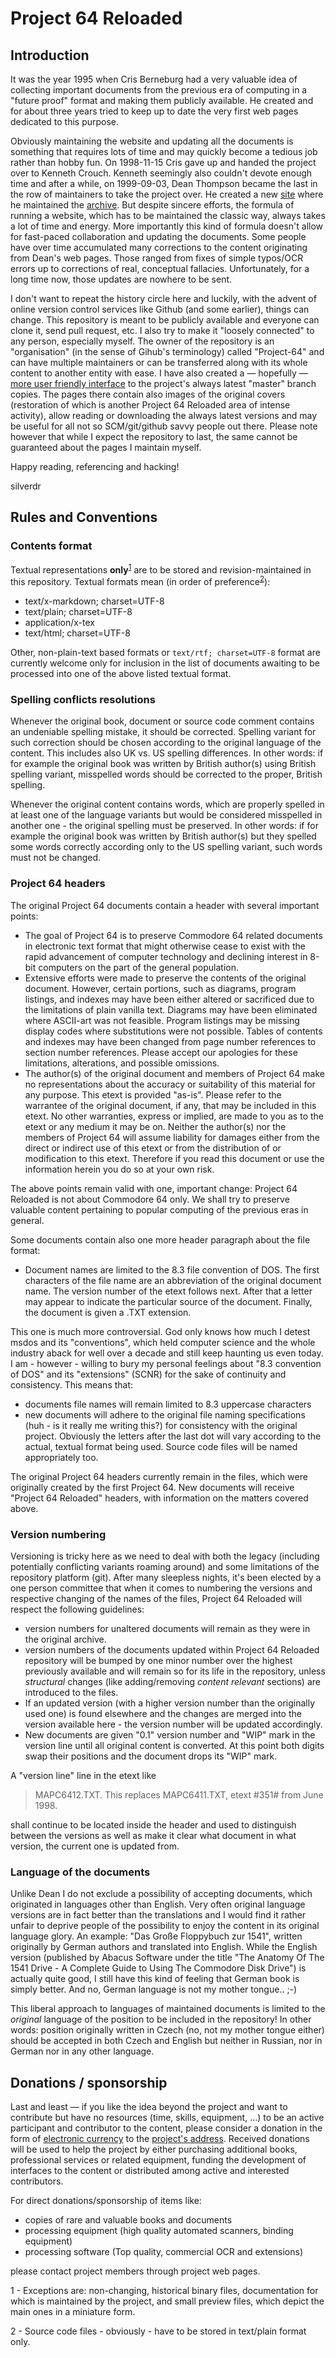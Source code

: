 # Project 64 Reloaded

## Introduction

It was the year 1995 when Cris Berneburg had a very valuable idea of collecting important documents from the previous era of computing in a "future proof" format and making them publicly available. He created and for about three years tried to keep up to date the very first web pages dedicated to this purpose.

Obviously maintaining the website and updating all the documents is something that requires lots of time and may quickly become a tedious job rather than hobby fun. On 1998-11-15 Cris gave up and handed the project over to Kenneth Crouch. Kenneth seemingly also couldn't devote enough time and after a while, on 1999-09-03, Dean Thompson became the last in the row of maintainers to take the project over. He created a new [site](http://project64.c64.org/) where he maintained the [archive](http://project64.c64.org/archive.htm). But despite sincere efforts, the formula of running a website, which has to be maintained the classic way, always takes a lot of time and energy. More importantly this kind of formula doesn't allow for fast-paced collaboration and updating the documents. Some people have over time accumulated many corrections to the content originating from Dean's web pages. Those ranged from fixes of simple typos/OCR errors up to corrections of real, conceptual fallacies. Unfortunately, for a long time now, those updates are nowhere to be sent.

I don't want to repeat the history circle here and luckily, with the advent of online version control services like Github (and some earlier), things can change. This repository is meant to be publicly available and everyone can clone it, send pull request, etc. I also try to make it "loosely connected" to any person, especially myself. The owner of the repository is an "organisation" (in the sense of Gihub's terminology) called "Project-64" and can have multiple maintainers or can be transferred along with its whole content to another entity with ease. I have also created a — hopefully — [more user friendly interface](http://e4aws.silverdr.com/project64/) to the project's always latest "master" branch copies. The pages there contain also images of the original covers (restoration of which is another Project 64 Reloaded area of intense activity), allow reading or downloading the always latest versions and may be useful for all not so SCM/git/github savvy people out there. Please note however that while I expect the repository to last, the same cannot be guaranteed about the pages I maintain myself.

Happy reading, referencing and hacking!

silverdr


## Rules and Conventions

### Contents format

Textual representations **only**<sup>[1](#fn1)</sup> are to be stored and revision-maintained in this repository. Textual formats mean (in order of preference<sup>[2](#fn2)</sup>):

* text/x-markdown; charset=UTF-8
* text/plain; charset=UTF-8
* application/x-tex
* text/html; charset=UTF-8


Other, non-plain-text based formats or `text/rtf; charset=UTF-8` format are currently welcome only for inclusion in the list of documents awaiting to be processed into one of the above listed textual format.


### Spelling conflicts resolutions

Whenever the original book, document or source code comment contains an undeniable spelling mistake, it should be corrected. Spelling variant for such correction should be chosen according to the original language of the content. This includes also UK vs. US spelling differences. In other words: if for example the original book was written by British author(s) using British spelling variant, misspelled words should be corrected to the proper, British spelling.

Whenever the original content contains words, which are properly spelled in at least one of the language variants but would be considered misspelled in another one - the original spelling must be preserved. In other words: if for example the original book was written by British author(s) but they spelled some words correctly according only to the US spelling variant, such words must not be changed.


### Project 64 headers

The original Project 64 documents contain a header with several important points:

* The goal of Project 64 is to preserve Commodore 64 related documents in electronic text format that might otherwise cease to exist with the rapid advancement of computer technology and declining interest in 8-bit computers on the part of the general population.
* Extensive efforts were made to preserve the contents of the original document.  However, certain portions, such as diagrams, program listings, and indexes may have been either altered or sacrificed due to the limitations of plain vanilla text.  Diagrams may have been eliminated where ASCII-art was not feasible.  Program listings may be missing display codes where substitutions were not possible.  Tables of contents and indexes may have been changed from page number references to section number references. Please accept our apologies for these limitations, alterations, and possible omissions.
* The author(s) of the original document and members of Project 64 make no representations about the accuracy or suitability of this material for any purpose. This etext is provided "as-is". Please refer to the warrantee of the original document, if any, that may be included in this etext. No other warranties, express or implied, are made to you as to the etext or any medium it may be on. Neither the author(s) nor the members of Project 64 will assume liability for damages either from the direct or indirect use of this etext or from the distribution of or modification to this etext. Therefore if you read this document or use the information herein you do so at your own risk.

The above points remain valid with one, important change: Project 64 Reloaded is not about Commodore 64 only. We shall try to preserve valuable content pertaining to popular computing of the previous eras in general.

Some documents contain also one more header paragraph about the file format:

* Document names are limited to the 8.3 file convention of DOS. The first characters of the file name are an abbreviation of the original document name. The version number of the etext follows next. After that a letter may appear to indicate the particular source of the document. Finally, the document is given a .TXT extension.

This one is much more controversial.  God only knows how much I detest msdos and its "conventions",  which held computer science and the whole industry aback for well over a decade and still keep haunting us even today. I am - however - willing to bury my personal feelings about "8.3 convention of DOS" and its "extensions" (SCNR) for the sake of continuity and consistency. This means that:

* documents file names will remain limited to 8.3 uppercase characters
* new documents will adhere to the original file naming specifications (huh - is it really me writing this?) for consistency with the original project. Obviously the letters after the last dot will vary according to the actual, textual format being used. Source code files will be named appropriately too.

The original Project 64 headers currently remain in the files, which were originally created by the first Project 64. New documents will receive "Project 64 Reloaded" headers, with information on the matters covered above.


### Version numbering

Versioning is tricky here as we need to deal with both the legacy (including potentially conflicting variants roaming around) and some limitations of the repository platform (git). After many sleepless nights, it's been elected by a one person committee that when it comes to numbering the versions and respective changing of the names of the files, Project 64 Reloaded will respect the following guidelines:

* version numbers for unaltered documents will remain as they were in the original archive.
* version numbers of the documents updated within Project 64 Reloaded repository will be bumped by one minor number over the highest previously available and will remain so for its life in the repository, unless *structural* changes (like adding/removing *content relevant* sections) are introduced to the files.
* If an updated version (with a higher version number than the originally used one) is found elsewhere and the changes are merged into the version available here - the version number will be updated accordingly.
* New documents are given "0.1" version number and "WIP" mark in the version line until all original content is converted. At this point both digits swap their positions and the document drops its "WIP" mark.

A "version line" line in the etext like

>MAPC6412.TXT. This replaces MAPC6411.TXT, etext #351# from June 1998.

shall continue to be located inside the header and used to distinguish between the versions as well as make it clear what document in what version, the current one is updated from.


### Language of the documents

Unlike Dean I do not exclude a possibility of accepting documents, which originated in languages other than English. Very often original language versions are in fact better than the translations and I would find it rather unfair to deprive people of the possibility to enjoy the content in its original language glory. An example: "Das Große Floppybuch zur 1541", written originally by German authors and translated into English. While the English version (published by Abacus Software under the title "The Anatomy Of The 1541 Drive - A Complete Guide to Using The Commodore Disk Drive") is actually quite good, I still have this kind of feeling that German book is simply better. And no, German language is not my mother tongue.. ;-)

This liberal approach to languages of maintained documents is limited to the *original* language of the position to be included in the repository! In other words: position originally written in Czech (no, not my mother tongue either) should be accepted in both Czech and English but neither in Russian, nor in German nor in any other language.


## Donations / sponsorship

Last and least — if you like the idea beyond the project and want to contribute but have no resources (time, skills, equipment, ...) to be an active participant and contributor to the content, please consider a donation in the form of [electronic currency](http://bitcoin.org/) to the [project's address](http://e4aws.silverdr.com/resources/bitcoin/QRproject64donation.png). Received donations will be used to help the project by either purchasing additional books, professional services or related equipment, funding the development of interfaces to the content or distributed among active and interested contributors.

For direct donations/sponsorship of items like:

* copies of rare and valuable books and documents
* processing equipment (high quality automated scanners, binding equipment)
* processing software (Top quality, commercial OCR and extensions)

please contact project members through project web pages.

<a id="fn1">1 - </a>Exceptions are: non-changing, historical binary files, documentation for which is maintained by the project, and small preview files, which depict the main ones in a miniature form.

<a id="fn2">2 - </a>Source code files - obviously - have to be stored in text/plain format only.
